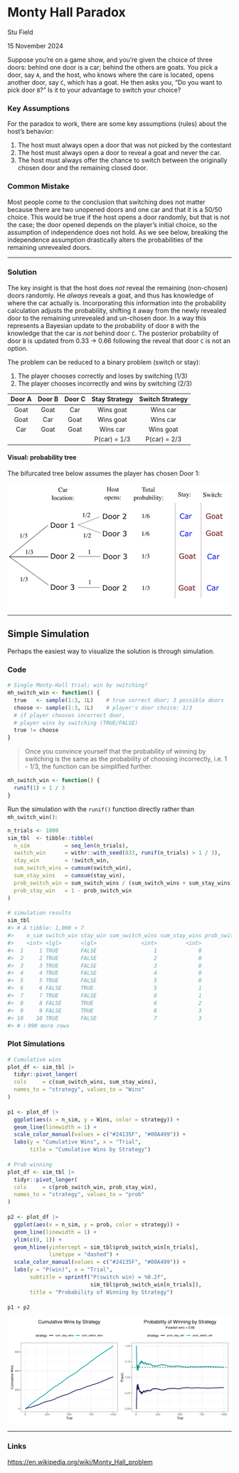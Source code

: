 # Monty Hall Paradox

Stu Field

15 November 2024

Suppose you’re on a game show, and you’re given the choice of three
doors: behind one door is a car; behind the others are goats. You pick a
door, say `A`, and the host, who knows where the care is located, opens
another door, say `C`, which has a goat. He then asks you, “Do you want
to pick door `B`?” Is it to your advantage to switch your choice?

### Key Assumptions

For the paradox to work, there are some key assumptions (rules) about
the host’s behavior:

1.  The host must always open a door that was not picked by the
    contestant
2.  The host must always open a door to reveal a goat and never the car.
3.  The host must always offer the chance to switch between the
    originally chosen door and the remaining closed door.

### Common Mistake

Most people come to the conclusion that switching does not matter
because there are two unopened doors and one car and that it is a 50/50
choice. This would be true if the host opens a door randomly, but that
is not the case; the door opened depends on the player’s initial choice,
so the assumption of independence does not hold. As we see below,
breaking the independence assumption drastically alters the
probabilities of the remaining unrevealed doors.

------------------------------------------------------------------------

### Solution

The key insight is that the host does *not* reveal the remaining
(non-chosen) doors randomly. He *always* reveals a goat, and thus has
knowledge of where the car actually is. Incorporating this information
into the probability calculation adjusts the probability, shifting it
away from the newly revealed door to the remaining unrevealed and
un-chosen door. In a way this represents a Bayesian update to the
probability of door `B` with the knowledge that the car is *not* behind
door `C`. The posterior probability of door `B` is updated from 0.33 -\>
0.66 following the reveal that door `C` is not an option.

The problem can be reduced to a binary problem (switch or stay):

1.  The player chooses correctly and loses by switching (1/3)
2.  The player chooses incorrectly and wins by switching (2/3)

| Door A | Door B | Door C | Stay Strategy | Switch Strategy |
|:------:|:------:|:------:|:-------------:|:---------------:|
|  Goat  |  Goat  |  Car   |   Wins goat   |    Wins car     |
|  Goat  |  Car   |  Goat  |   Wins goat   |    Wins car     |
|  Car   |  Goat  |  Goat  |   Wins car    |    Wins goat    |
|        |        |        | P(car) = 1/3  |  P(car) = 2/3   |

#### Visual: probability tree

The bifurcated tree below assumes the player has chosen Door 1:

![](figures/monty-hall-tree.png)

------------------------------------------------------------------------

## Simple Simulation

Perhaps the easiest way to visualize the solution is through simulation.

### Code

``` r
# Single Monty-Hall trial; win by switching?
mh_switch_win <- function() {
  true   <- sample(1:3, 1L)    # true correct door; 3 possible doors
  choose <- sample(1:3, 1L)    # player's door choice: 1/3
  # if player chooses incorrect door,
  # player wins by switching (TRUE/FALSE)
  true != choose
}
```

> Once you convince yourself that the probability of winning by
> switching is the same as the probability of choosing incorrectly,
> i.e. 1 - 1/3, the function can be simplified further.

``` r
mh_switch_win <- function() {
  runif(1) > 1 / 3
}
```

Run the simulation with the `runif()` function directly rather than
`mh_switch_win()`:

``` r
n_trials <- 1000
sim_tbl  <- tibble::tibble(
  n_sim           = seq_len(n_trials),
  switch_win      = withr::with_seed(833, runif(n_trials) > 1 / 3),
  stay_win        = !switch_win,
  sum_switch_wins = cumsum(switch_win),
  sum_stay_wins   = cumsum(stay_win),
  prob_switch_win = sum_switch_wins / (sum_switch_wins + sum_stay_wins),
  prob_stay_win   = 1 - prob_switch_win
)

# simulation results
sim_tbl
#> # A tibble: 1,000 × 7
#>    n_sim switch_win stay_win sum_switch_wins sum_stay_wins prob_switch_win prob_stay_win
#>    <int> <lgl>      <lgl>              <int>         <int>           <dbl>         <dbl>
#>  1     1 TRUE       FALSE                  1             0           1             0    
#>  2     2 TRUE       FALSE                  2             0           1             0    
#>  3     3 TRUE       FALSE                  3             0           1             0    
#>  4     4 TRUE       FALSE                  4             0           1             0    
#>  5     5 TRUE       FALSE                  5             0           1             0    
#>  6     6 FALSE      TRUE                   5             1           0.833         0.167
#>  7     7 TRUE       FALSE                  6             1           0.857         0.143
#>  8     8 FALSE      TRUE                   6             2           0.75          0.25 
#>  9     9 FALSE      TRUE                   6             3           0.667         0.333
#> 10    10 TRUE       FALSE                  7             3           0.7           0.3  
#> # ℹ 990 more rows
```

### Plot Simulations

``` r
# Cumulative wins
plot_df <- sim_tbl |>
  tidyr::pivot_longer(
  cols     = c(sum_switch_wins, sum_stay_wins),
  names_to = "strategy", values_to = "Wins"
)

p1 <- plot_df |>
  ggplot(aes(x = n_sim, y = Wins, color = strategy)) +
  geom_line(linewidth = 1) +
  scale_color_manual(values = c("#24135F", "#00A499")) +
  labs(y = "Cumulative Wins", x = "Trial",
       title = "Cumulative Wins by Strategy")

# Prob winning
plot_df <- sim_tbl |>
  tidyr::pivot_longer(
  cols     = c(prob_switch_win, prob_stay_win),
  names_to = "strategy", values_to = "prob"
)

p2 <- plot_df |>
  ggplot(aes(x = n_sim, y = prob, color = strategy)) +
  geom_line(linewidth = 1) +
  ylim(c(0, 1)) +
  geom_hline(yintercept = sim_tbl$prob_switch_win[n_trials],
             linetype = "dashed") +
  scale_color_manual(values = c("#24135F", "#00A499")) +
  labs(y = "P(win)", x = "Trial",
       subtitle = sprintf("P(switch win) = %0.2f",
                          sim_tbl$prob_switch_win[n_trials]),
       title = "Probability of Winning by Strategy")

p1 + p2
```

![](figures/monty-hall-plot-sim-1.png)

------------------------------------------------------------------------

### Links

<https://en.wikipedia.org/wiki/Monty_Hall_problem>
